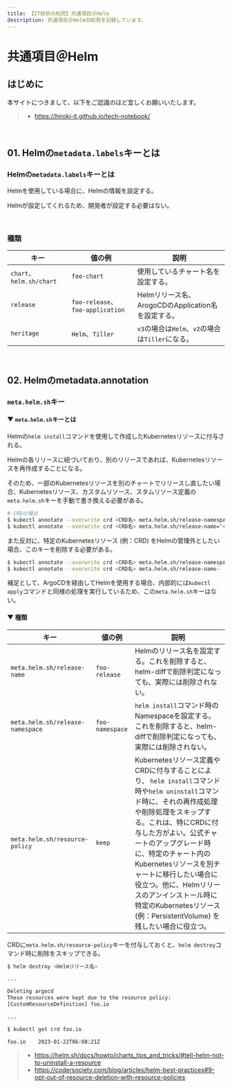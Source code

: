 ```yaml
---
title: 【IT技術の知見】共通項目＠Helm
description: 共通項目＠Helmの知見を記録しています。
---
```


# 共通項目＠Helm

## はじめに

本サイトにつきまして、以下をご認識のほど宜しくお願いいたします。

> - https://hiroki-it.github.io/tech-notebook/

<br>

## 01. Helmの`metadata.labels`キーとは

### Helmの`metadata.labels`キーとは

Helmを使用している場合に、Helmの情報を設定する。

Helmが設定してくれるため、開発者が設定する必要はない。

<br>

### 種類

| キー                     | 値の例                           | 説明                                               |
| ------------------------ | -------------------------------- | -------------------------------------------------- |
| `chart`、`helm.sh/chart` | `foo-chart`                      | 使用しているチャート名を設定する。                 |
| `release`                | `foo-release`、`foo-application` | Helmリリース名、ArogoCDのApplication名を設定する。 |
| `heritage`               | `Helm`、`Tiller`                 | `v3`の場合は`Helm`、`v2`の場合は`Tiller`になる。   |

<br>

## 02. Helmのmetadata.annotation

### `meta.helm.sh`キー

#### ▼ `meta.helm.sh`キーとは

Helmの`helm install`コマンドを使用して作成したKubernetesリソースに付与される。

Helmの各リリースに紐づいており、別のリリースであれば、Kubernetesリソースを再作成することになる。

そのため、一部のKubernetesリソースを別のチャートでリリースし直したい場合、Kubernetesリソース、カスタムリソース、スタムリソース定義の`meta.helm.sh`キーを手動で書き換える必要がある。

```bash
# CRDの場合
$ kubectl annotate --overwrite crd <CRD名> meta.helm.sh/release-namespace="<新しいNamespace>"
$ kubectl annotate --overwrite crd <CRD名> meta.helm.sh/release-name="<新しいリリース名>"
```

また反対に、特定のKubernetesリソース (例：CRD) をHelmの管理外としたい場合、このキーを削除する必要がある。

```bash
$ kubectl annotate --overwrite crd <CRD名> meta.helm.sh/release-namespace-
$ kubectl annotate --overwrite crd <CRD名> meta.helm.sh/release-name-
```

補足として、ArgoCDを経由してHelmを使用する場合、内部的には`kubectl apply`コマンドと同様の処理を実行しているため、この`meta.helm.sh`キーはない。

#### ▼ 種類

| キー                             | 値の例          | 説明                                                                                                                                                                                                                                                                                                                                                                                                                |
| -------------------------------- | --------------- | ------------------------------------------------------------------------------------------------------------------------------------------------------------------------------------------------------------------------------------------------------------------------------------------------------------------------------------------------------------------------------------------------------------------- |
| `meta.helm.sh/release-name`      | `foo-release`   | Helmのリリース名を設定する。これを削除すると、helm-diffで削除判定になっても、実際には削除されない。                                                                                                                                                                                                                                                                                                                 |
| `meta.helm.sh/release-namespace` | `foo-namespace` | `helm install`コマンド時のNamespaceを設定する。これを削除すると、helm-diffで削除判定になっても、実際には削除されない。                                                                                                                                                                                                                                                                                              |
| `meta.helm.sh/resource-policy`   | `keep`          | Kubernetesリソース定義やCRDに付与することにより、 `helm install`コマンド時や`helm uninstall`コマンド時に、それの再作成処理や削除処理をスキップする。これは、特にCRDに付与した方がよい。公式チャートのアップグレード時に、特定のチャート内のKubernetesリソースを別チャートに移行したい場合に役立つ。他に、Helmリリースのアンインストール時に特定のKubernetesリソース (例：PersistentVolume) を残したい場合に役立つ。 |

CRDに`meta.helm.sh/resource-policy`キーを付与しておくと、`helm destroy`コマンド時に削除をスキップできる。

```bash
$ helm destroy <Helmリリース名>

...

Deleting argocd
These resources were kept due to the resource policy:
[CustomResourceDefinition] foo.io

...

$ kubectl get crd foo.io

foo.io    2023-01-22T06:08:21Z
```

> - https://helm.sh/docs/howto/charts_tips_and_tricks/#tell-helm-not-to-uninstall-a-resource
> - https://codersociety.com/blog/articles/helm-best-practices#9-opt-out-of-resource-deletion-with-resource-policies

<br>
